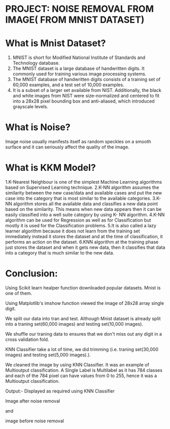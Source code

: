 # PROJECT: NOISE REMOVAL FROM IMAGE( FROM MNIST DATASET)
# What is Mnist Dataset?
 1.  MNIST is short for Modified National Institute of Standards and Technology database.
 2. The MNIST dataset is a large database of handwritten digits. It commonly used for training various image processing systems. 
 3. The MNIST database of handwritten digits consists of a training set of 60,000 examples, and a test set of 10,000 examples. 
 4. It is a subset of a larger set available from NIST. Additionally, the black and white images from NIST were size-normalized and centered to fit into a 28x28 pixel bounding box and anti-aliased, which introduced grayscale levels.

# What is Noise?
 Image noise usually manifests itself as random speckles on a smooth surface and it can seriously affect the quality of the image.

# What is KKM Model?
 1.K-Nearest Neighbour is one of the simplest Machine Learning algorithms based on Supervised Learning technique.
 2.K-NN algorithm assumes the similarity between the new case/data and available cases and put the new case into the category that is most similar to the available categories.
 3.K-NN algorithm stores all the available data and classifies a new data point based on the similarity. This means when new data appears then it can be easily classified into a well suite category by using K- NN algorithm.
 4.K-NN algorithm can be used for Regression as well as for Classification but mostly it is used for the Classification problems.
 5.It is also called a lazy learner algorithm because it does not learn from the training set immediately instead it stores the dataset and at the time of classification, it performs an action on the dataset.
 6.KNN algorithm at the training phase just stores the dataset and when it gets new data, then it classifies that data into a category that is much similar to the new data.

# Conclusion:

Using Scikit learn healper function downloaded popular datasets. Mnist is one of them.

Using Matplotlib's imshow function viewed the image of 28x28 array single digit.

We split our data into tran and test. Although Mnist dataset is already split into a traning set(60,000 images) and testing set(10,000 images).

We shuffle our traning data to ensures that we don't miss out any digit in a cross validation fold.

KNN Classifier take a lot of time, we did trimming (i.e. traning set(30,000 images) and testing set(5,000 images).).

We cleaned the image by using KNN Classifier. It was an example of Multioutput classification. A Single Label is Multilabel as it has 784 classes and each of the 784 pixel can have values from 0 to 255, hence it was a Multioutput classification.

Output:- Displayed as required using KNN Classifier

Image after noise removal

and

image before noise removal